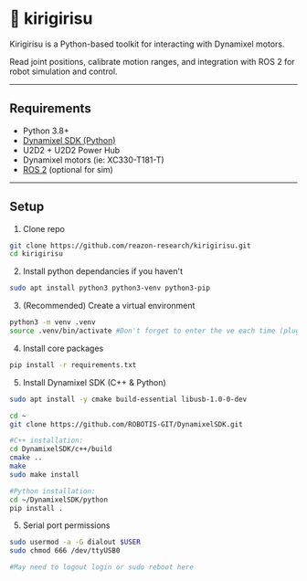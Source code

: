 # 🦗 kirigirisu

Kirigirisu is a Python-based toolkit for interacting with Dynamixel motors.

Read joint positions, calibrate motion ranges, and integration with ROS 2 for robot simulation and control.

---

## Requirements

- Python 3.8+
- [Dynamixel SDK (Python)](https://emanual.robotis.com/docs/en/software/dynamixel/dynamixel_sdk/overview/)
- U2D2 + U2D2 Power Hub
- Dynamixel motors (ie: XC330-T181-T)
- [ROS 2](https://github.com/reazon-research/openarm_ros2) (optional for sim)

---

## Setup
1. Clone repo
```bash
git clone https://github.com/reazon-research/kirigirisu.git
cd kirigirisu
```
2. Install python dependancies if you haven't
```bash
sudo apt install python3 python3-venv python3-pip
```
3. (Recommended) Create a virtual environment
```bash
python3 -m venv .venv
source .venv/bin/activate #Don't forget to enter the ve each time (plug into the matrix)
```
4. Install core packages
```bash
pip install -r requirements.txt
```
5. Install Dynamixel SDK (C++ & Python)
```bash
sudo apt install -y cmake build-essential libusb-1.0-0-dev
```
```bash
cd ~
git clone https://github.com/ROBOTIS-GIT/DynamixelSDK.git
```
```bash
#C++ installation:
cd DynamixelSDK/c++/build
cmake ..
make
sudo make install
```
```bash
#Python installation:
cd ~/DynamixelSDK/python
pip install .
```
5. Serial port permissions
```bash
sudo usermod -a -G dialout $USER
sudo chmod 666 /dev/ttyUSB0

#May need to logout login or sudo reboot here
```
